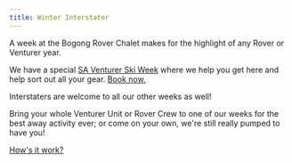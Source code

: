 ```yaml
---
title: Winter Interstater
---
```


A week at the Bogong Rover Chalet makes for the highlight of any Rover or
Venturer year.

We have a special [SA Venturer Ski Week](#INFO_SA_VENTURER) where we help you
get here and help sort out all your gear. [Book now.](#BOOK_SA_VENTURER)

Interstaters are welcome to all our other weeks as well!

Bring your whole Venturer Unit or Rover Crew to one of our weeks for the best
away activity ever; or come on your own, we're still really pumped to have you!

[How's it work?](#INFO_BASIC)
